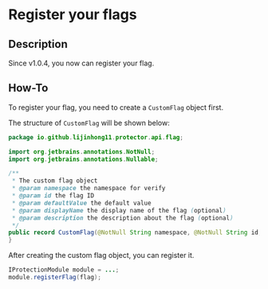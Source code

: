 # Register your flags

## Description

Since v1.0.4, you now can register your flag.

## How-To

To register your flag, you need to create a `CustomFlag` object first.

The structure of `CustomFlag` will be shown below:

```java
package io.github.lijinhong11.protector.api.flag;

import org.jetbrains.annotations.NotNull;
import org.jetbrains.annotations.Nullable;

/**
 * The custom flag object
 * @param namespace the namespace for verify
 * @param id the flag ID
 * @param defaultValue the default value
 * @param displayName the display name of the flag (optional)
 * @param description the description about the flag (optional)
 */
public record CustomFlag(@NotNull String namespace, @NotNull String id, boolean defaultValue, @Nullable String displayName, @Nullable String description) {
}
```

After creating the custom flag object, you can register it.

```java
IProtectionModule module = ...;
module.registerFlag(flag);
```
